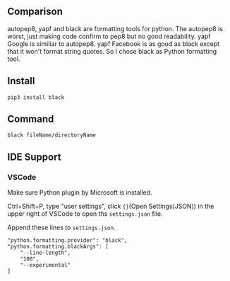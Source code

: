 ## Comparison

autopep8, yapf and black are formatting tools for python. The autopep8 is worst, just making code confirm to pep8 but no good readability. yapf Google is similiar to autopep8. yapf Facebook is as good as black except that it won't format string quotes. So I chose black as Python formatting tool.

## Install

```
pip3 install black
```

## Command

```
black fileName/directoryName
```

## IDE Support

### VSCode

Make sure Python plugin by Microsoft is installed.

Ctrl+Shift+P, type "user settings", click `{}`(Open Settings(JSON)) in the upper right of VSCode to open ths `settings.json` file.

Append these lines to `settings.json`.

```
"python.formatting.provider": "black",
"python.formatting.blackArgs": [
    "--line-length",
    "100",
    "--experimental"
]
```


